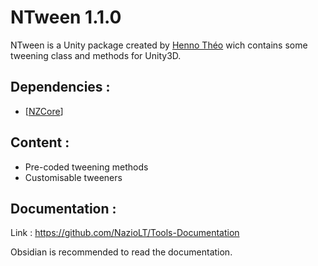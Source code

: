 # NTween 1.1.0

NTween is a Unity package created by [Henno Théo](https://github.com/NazioLT) wich contains some tweening class and methods for Unity3D.

## Dependencies : 

* [[NZCore](https://github.com/NazioLT/NZCore)]

## Content :

* Pre-coded tweening methods
* Customisable tweeners

## Documentation :

Link : https://github.com/NazioLT/Tools-Documentation


Obsidian is recommended to read the documentation.